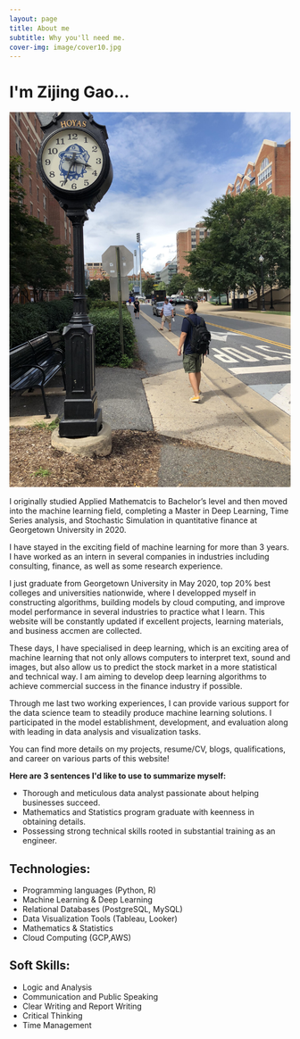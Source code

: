 ```yaml
---
layout: page
title: About me
subtitle: Why you'll need me.
cover-img: image/cover10.jpg
---
```


# I'm Zijing Gao...

![](/image/self.jpg)

I originally studied Applied Mathematcis to Bachelor’s level and then moved into the machine learning field, completing a Master in Deep Learning, Time Series analysis, and Stochastic Simulation in quantitative finance at Georgetown University in 2020.

I have stayed in the exciting field of machine learning for more than 3 years. I have worked as an intern in several companies in industries including consulting, finance, as well as some research experience.

I just graduate from Georgetown University in May 2020, top 20% best colleges and universities nationwide, where I developped myself in constructing algorithms, building models by cloud computing, and improve model performance in several industries to practice what I learn. This website will be constantly updated if excellent projects, learning materials, and business accmen are collected.

These days, I have specialised in deep learning, which is an exciting area of machine learning that not only allows computers to interpret text, sound and images, but also allow us to predict the stock market in a more statistical and technical way. I am aiming to develop deep learning algorithms to achieve commercial success in the finance industry if possible.

Through me last two working experiences, I can provide various support for the data science team to steadily produce machine learning solutions. I participated in the model establishment, development, and evaluation along with leading in data analysis and visualization tasks.

You can find more details on my projects, resume/CV, blogs, qualifications, and career on various parts of this website!

__Here are 3 sentences I'd like to use to summarize myself:__

- Thorough and meticulous data analyst passionate about helping businesses succeed.
- Mathematics and Statistics program graduate with keenness in obtaining details.
- Possessing strong technical skills rooted in substantial training as an engineer.

## Technologies:

- Programming languages (Python, R)
- Machine Learning & Deep Learning
- Relational Databases (PostgreSQL, MySQL)
- Data Visualization Tools (Tableau, Looker)
- Mathematics & Statistics
- Cloud Computing (GCP,AWS)

## Soft Skills:

- Logic and Analysis
- Communication and Public Speaking
- Clear Writing and Report Writing
- Critical Thinking
- Time Management
